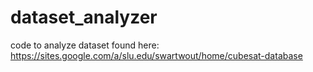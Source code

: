 # dataset_analyzer
code to analyze dataset found here: https://sites.google.com/a/slu.edu/swartwout/home/cubesat-database

